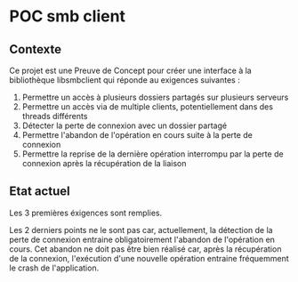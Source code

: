 
# POC smb client

## Contexte

Ce projet est une Preuve de Concept pour créer une interface à la bibliothèque libsmbclient qui réponde au exigences suivantes :

1. Permettre un accès à plusieurs dossiers partagés sur plusieurs serveurs
2. Permettre un accès via de multiple clients, potentiellement dans des threads différents
3. Détecter la perte de connexion avec un dossier partagé
4. Permettre l'abandon de l'opération en cours suite à la perte de connexion
5. Permettre la reprise de la dernière opération interrompu par la perte de connexion après la récupération de la liaison

## Etat actuel

Les 3 premières éxigences sont remplies. 

Les 2 derniers points ne le sont pas car, actuellement, la détection de la perte de connexion entraine obligatoirement l'abandon de l'opération en cours.
Cet abandon ne doit pas être bien réalisé car, après la récupération de la connexion, l'exécution d'une nouvelle opération entraine fréquemment le crash de l'application.


